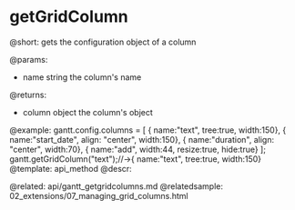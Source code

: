 getGridColumn
=============
@short: gets the configuration object of a column

@params:
- name	string	the column's name

@returns:
- column	object	the column's object

@example:
gantt.config.columns = [
	{ name:"text", tree:true, width:150},
	{ name:"start_date", align: "center", width:150},
	{ name:"duration", align: "center", width:70},
	{ name:"add", width:44, resize:true, hide:true}
];
gantt.getGridColumn("text");//->{ name:"text", tree:true, width:150}
@template:	api_method
@descr:


@related:
	api/gantt_getgridcolumns.md
@relatedsample:
	02_extensions/07_managing_grid_columns.html